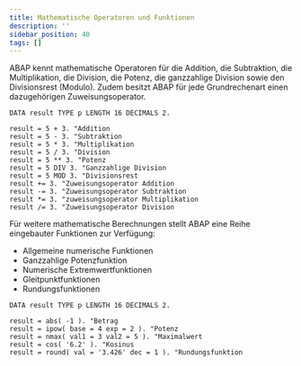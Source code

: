 ```yaml
---
title: Mathematische Operatoren und Funktionen
description: ''
sidebar_position: 40
tags: []
---
```


ABAP kennt mathematische Operatoren für die Addition, die Subtraktion, die Multiplikation, die Division, die Potenz, die ganzzahlige Division sowie den Divisionsrest (Modulo). Zudem besitzt ABAP für jede Grundrechenart einen dazugehörigen Zuweisungsoperator.

```abap showLineNumbers
DATA result TYPE p LENGTH 16 DECIMALS 2.

result = 5 + 3. "Addition
result = 5 - 3. "Subtraktion
result = 5 * 3. "Multiplikation
result = 5 / 3. "Division
result = 5 ** 3. "Potenz
result = 5 DIV 3. "Ganzzahlige Division
result = 5 MOD 3. "Divisionsrest
result += 3. "Zuweisungsoperator Addition
result -= 3. "Zuweisungsoperator Subtraktion
result *= 3. "zuweisungsoperator Multiplikation
result /= 3. "Zuweisungsoperator Division
```

Für weitere mathematische Berechnungen stellt ABAP eine Reihe eingebauter Funktionen zur Verfügung:
- Allgemeine numerische Funktionen
- Ganzzahlige Potenzfunktion
- Numerische Extremwertfunktionen
- Gleitpunktfunktionen
- Rundungsfunktionen

```abap showLineNumbers
DATA result TYPE p LENGTH 16 DECIMALS 2.

result = abs( -1 ). "Betrag
result = ipow( base = 4 exp = 2 ). "Potenz
result = nmax( val1 = 3 val2 = 5 ). "Maximalwert
result = cos( '6.2' ). "Kosinus
result = round( val = '3.426' dec = 1 ). "Rundungsfunktion
```

